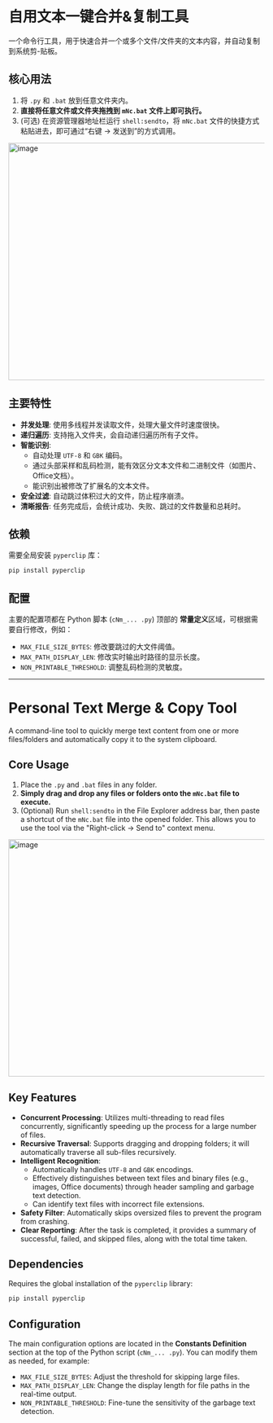 # 自用文本一键合并&复制工具

一个命令行工具，用于快速合并一个或多个文件/文件夹的文本内容，并自动复制到系统剪-贴板。

## 核心用法

1.  将 `.py` 和 `.bat` 放到任意文件夹内。
2.  **直接将任意文件或文件夹拖拽到 `mNc.bat` 文件上即可执行。**
3.  (可选) 在资源管理器地址栏运行 `shell:sendto`，将 `mNc.bat` 文件的快捷方式粘贴进去，即可通过“右键 -> 发送到”的方式调用。

<img width="930" height="466" alt="image" src="https://github.com/user-attachments/assets/09883392-7b97-4fb9-8641-5a0b840b435b" />

## 主要特性

- **并发处理**: 使用多线程并发读取文件，处理大量文件时速度很快。
- **递归遍历**: 支持拖入文件夹，会自动递归遍历所有子文件。
- **智能识别**:
    - 自动处理 `UTF-8` 和 `GBK` 编码。
    - 通过头部采样和乱码检测，能有效区分文本文件和二进制文件（如图片、Office文档）。
    - 能识别出被修改了扩展名的文本文件。
- **安全过滤**: 自动跳过体积过大的文件，防止程序崩溃。
- **清晰报告**: 任务完成后，会统计成功、失败、跳过的文件数量和总耗时。

## 依赖

需要全局安装 `pyperclip` 库：
```bash
pip install pyperclip
```

## 配置

主要的配置项都在 Python 脚本 (`cNm_... .py`) 顶部的 **常量定义**区域，可根据需要自行修改，例如：

- `MAX_FILE_SIZE_BYTES`: 修改要跳过的大文件阈值。
- `MAX_PATH_DISPLAY_LEN`: 修改实时输出时路径的显示长度。
- `NON_PRINTABLE_THRESHOLD`: 调整乱码检测的灵敏度。

---

# Personal Text Merge & Copy Tool

A command-line tool to quickly merge text content from one or more files/folders and automatically copy it to the system clipboard.

## Core Usage

1.  Place the `.py` and `.bat` files in any folder.
2.  **Simply drag and drop any files or folders onto the `mNc.bat` file to execute.**
3.  (Optional) Run `shell:sendto` in the File Explorer address bar, then paste a shortcut of the `mNc.bat` file into the opened folder. This allows you to use the tool via the "Right-click -> Send to" context menu.

<img width="930" height="466" alt="image" src="https://github.com/user-attachments/assets/09883392-7b97-4fb9-8641-5a0b840b435b" />

## Key Features

- **Concurrent Processing**: Utilizes multi-threading to read files concurrently, significantly speeding up the process for a large number of files.
- **Recursive Traversal**: Supports dragging and dropping folders; it will automatically traverse all sub-files recursively.
- **Intelligent Recognition**:
    - Automatically handles `UTF-8` and `GBK` encodings.
    - Effectively distinguishes between text files and binary files (e.g., images, Office documents) through header sampling and garbage text detection.
    - Can identify text files with incorrect file extensions.
- **Safety Filter**: Automatically skips oversized files to prevent the program from crashing.
- **Clear Reporting**: After the task is completed, it provides a summary of successful, failed, and skipped files, along with the total time taken.

## Dependencies

Requires the global installation of the `pyperclip` library:
```bash
pip install pyperclip
```

## Configuration

The main configuration options are located in the **Constants Definition** section at the top of the Python script (`cNm_... .py`). You can modify them as needed, for example:

- `MAX_FILE_SIZE_BYTES`: Adjust the threshold for skipping large files.
- `MAX_PATH_DISPLAY_LEN`: Change the display length for file paths in the real-time output.
- `NON_PRINTABLE_THRESHOLD`: Fine-tune the sensitivity of the garbage text detection.
